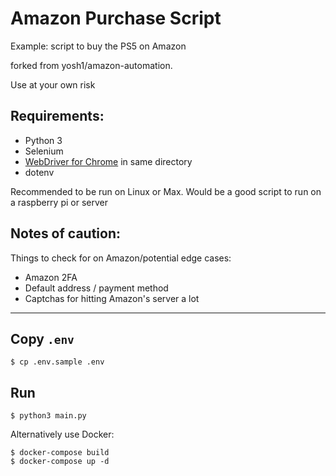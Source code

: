 # Amazon Purchase Script 

Example: script to buy the PS5 on Amazon 

forked from yosh1/amazon-automation. 

Use at your own risk

Requirements: 
--- 

* Python 3 
* Selenium 
* [WebDriver for Chrome](https://sites.google.com/a/chromium.org/chromedriver/downloads) in same directory 
* dotenv

Recommended to be run on Linux or Max. Would be a good script to run on a raspberry pi or server

Notes of caution: 
--- 

Things to check for on Amazon/potential edge cases: 

 * Amazon 2FA 
 * Default address / payment method 
 * Captchas for hitting Amazon's server a lot

---

## Copy `.env`

```
$ cp .env.sample .env
```

## Run

```
$ python3 main.py
```

Alternatively use Docker: 

```
$ docker-compose build
$ docker-compose up -d
```

